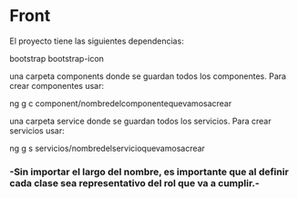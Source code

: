 # Front

El proyecto tiene las siguientes dependencias:

bootstrap
bootstrap-icon

una carpeta components donde se guardan todos los componentes. Para crear componentes usar:

ng g c component/nombredelcomponentequevamosacrear

una carpeta service donde se guardan todos los servicios. Para crear servicios usar:

ng g s servicios/nombredelservicioquevamosacrear

### -Sin importar el largo del nombre, es importante que al definir cada clase sea representativo del rol que va a cumplir.-
